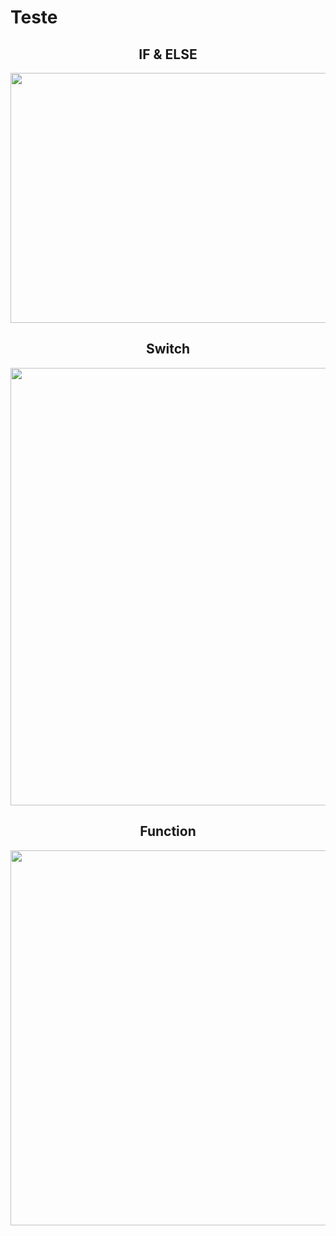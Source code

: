# Teste

<div align="center">
  <H2> IF & ELSE </h2>
  <img  width="600" height="400" src="https://github.com/franssa01/Cursos/blob/main/Rocketseat/Guias%20estelares/03%20-%20Guia%20estelar%20HTML/05%20-%20Guia%20estelar%20JS/exerc%C3%ADcios/Notas%20escolares/Images/If%26Else.png"
</div>

<div align="center">
  <H2> Switch </h2>
  <img width="600" height="700" src="https://github.com/franssa01/Cursos/blob/main/Rocketseat/Guias%20estelares/03%20-%20Guia%20estelar%20HTML/05%20-%20Guia%20estelar%20JS/exerc%C3%ADcios/Notas%20escolares/Images/Switch.png" />
</div>
 
<div align="center">
  <H2> Function </h2>
  <img width="600" height"700" src="https://github.com/franssa01/Cursos/blob/main/Rocketseat/Guias%20estelares/03%20-%20Guia%20estelar%20HTML/05%20-%20Guia%20estelar%20JS/exerc%C3%ADcios/Notas%20escolares/Images/Function.png" />
</div>
